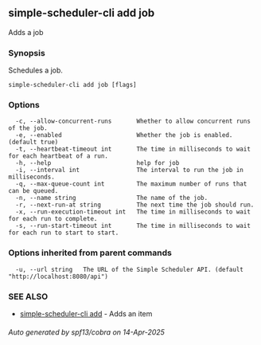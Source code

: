 ## simple-scheduler-cli add job

Adds a job

### Synopsis

Schedules a job.

```
simple-scheduler-cli add job [flags]
```

### Options

```
  -c, --allow-concurrent-runs       Whether to allow concurrent runs of the job.
  -e, --enabled                     Whether the job is enabled. (default true)
  -t, --heartbeat-timeout int       The time in milliseconds to wait for each heartbeat of a run.
  -h, --help                        help for job
  -i, --interval int                The interval to run the job in milliseconds.
  -q, --max-queue-count int         The maximum number of runs that can be queued.
  -n, --name string                 The name of the job.
  -r, --next-run-at string          The next time the job should run.
  -x, --run-execution-timeout int   The time in milliseconds to wait for each run to complete.
  -s, --run-start-timeout int       The time in milliseconds to wait for each run to start to start.
```

### Options inherited from parent commands

```
  -u, --url string   The URL of the Simple Scheduler API. (default "http://localhost:8080/api")
```

### SEE ALSO

* [simple-scheduler-cli add](simple-scheduler-cli_add.md)	 - Adds an item

###### Auto generated by spf13/cobra on 14-Apr-2025
